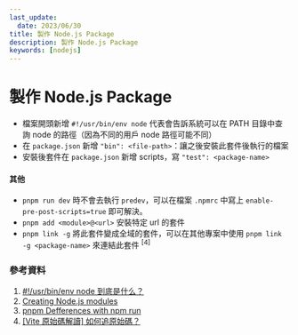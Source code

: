 ```yaml
---
last_update:
  date: 2023/06/30
title: 製作 Node.js Package
description: 製作 Node.js Package
keywords: [nodejs]
---
```


# 製作 Node.js Package

- 檔案開頭新增 `#!/usr/bin/env node` 代表會告訴系統可以在 PATH 目錄中查詢 node 的路徑（因為不同的用戶 node 路徑可能不同）
- 在 `package.json` 新增 `"bin": <file-path>`：讓之後安裝此套件後執行的檔案
- 安裝後套件在 `package.json` 新增 scripts，寫 `"test": <package-name>`

#### 其他

- `pnpm run dev` 時不會去執行 `predev`，可以在檔案 `.npmrc` 中寫上 `enable-pre-post-scripts=true` 即可解決。
- `pnpm add <module>@<url>` 安裝特定 url 的套件
- `pnpm link -g` 將此套件變成全域的套件，可以在其他專案中使用 `pnpm link -g <package-name>` 來連結此套件 <sup>[4]</sup>

### 參考資料

1. [#!/usr/bin/env node 到底是什么？](https://juejin.cn/post/6844903826344902670)
2. [Creating Node.js modules](https://docs.npmjs.com/creating-node-js-modules)
3. [pnpm Defferences with npm run](https://pnpm.io/cli/run#differences-with-npm-run)
4. [[Vite 原始碼解讀] 如何追原始碼？](https://ithelp.ithome.com.tw/articles/10332272)
